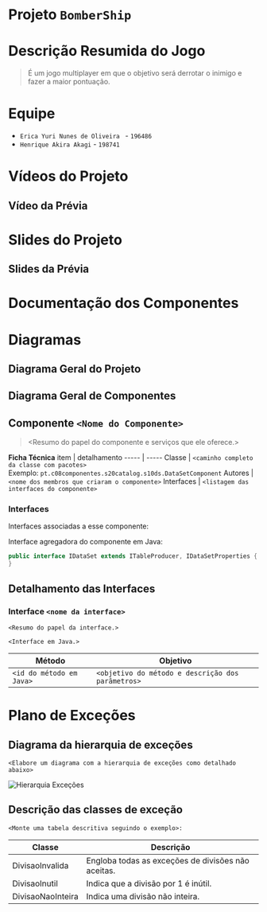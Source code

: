 # Projeto `BomberShip`

# Descrição Resumida do Jogo

> É um jogo multiplayer em que o objetivo será derrotar o inimigo e fazer a maior pontuação.

# Equipe
* `Erica Yuri Nunes de Oliveira ` - `196486`
* `Henrique Akira Akagi` - `198741` 

# Vídeos do Projeto

## Vídeo da Prévia


# Slides do Projeto

## Slides da Prévia
 

# Documentação dos Componentes

# Diagramas

## Diagrama Geral do Projeto

>  
>  

## Diagrama Geral de Componentes
 

## Componente `<Nome do Componente>`

> <Resumo do papel do componente e serviços que ele oferece.>

 
**Ficha Técnica**
item | detalhamento
----- | -----
Classe | `<caminho completo da classe com pacotes>` <br> Exemplo: `pt.c08componentes.s20catalog.s10ds.DataSetComponent`
Autores | `<nome dos membros que criaram o componente>`
Interfaces | `<listagem das interfaces do componente>`

### Interfaces

Interfaces associadas a esse componente:

 

Interface agregadora do componente em Java:

~~~java
public interface IDataSet extends ITableProducer, IDataSetProperties {
}
~~~

## Detalhamento das Interfaces

### Interface `<nome da interface>`

`<Resumo do papel da interface.>`

~~~
<Interface em Java.>
~~~

Método | Objetivo
-------| --------
`<id do método em Java>` | `<objetivo do método e descrição dos parâmetros>`
 
# Plano de Exceções

## Diagrama da hierarquia de exceções
`<Elabore um diagrama com a hierarquia de exceções como detalhado abaixo>`

![Hierarquia Exceções](exception-hierarchy.png)

## Descrição das classes de exceção

`<Monte uma tabela descritiva seguindo o exemplo>:`

Classe | Descrição
----- | -----
DivisaoInvalida | Engloba todas as exceções de divisões não aceitas.
DivisaoInutil | Indica que a divisão por 1 é inútil.
DivisaoNaoInteira | Indica uma divisão não inteira.
